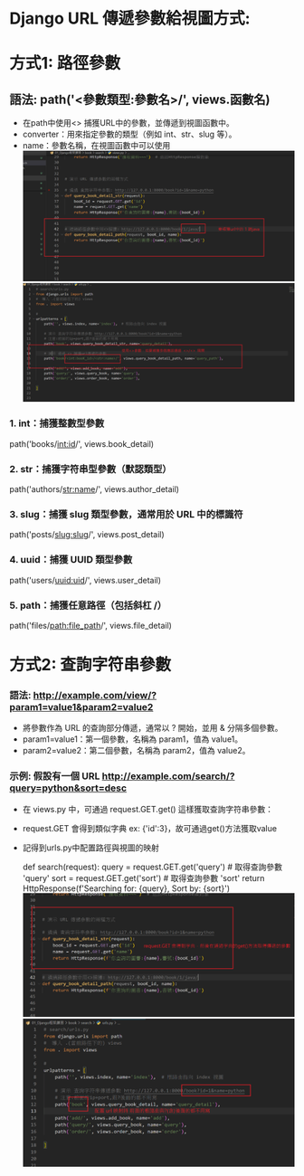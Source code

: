 # Django URL 傳遞參數給視圖方式:

# 方式1: 路徑參數
## 語法: path('<參數類型:參數名>/', views.函數名)
- 在path中使用<> 捕獲URL中的參數，並傳遞到視圖函數中。
- converter：用來指定參數的類型（例如 int、str、slug 等）。
- name：參數名稱，在視圖函數中可以使用
![視圖](筆記圖/路徑傳參03.png)
![url配置](筆記圖/路徑傳參02.png)


### 1. int：捕獲整數型參數
path('books/<int:id>/', views.book_detail)

### 2. str：捕獲字符串型參數（默認類型）
path('authors/<str:name>/', views.author_detail)

### 3. slug：捕獲 slug 類型參數，通常用於 URL 中的標識符
path('posts/<slug:slug>/', views.post_detail)

### 4. uuid：捕獲 UUID 類型參數
path('users/<uuid:uid>/', views.user_detail)

### 5. path：捕獲任意路徑（包括斜杠 /）
path('files/<path:file_path>/', views.file_detail)


# 方式2: 查詢字符串參數 
### 語法: http://example.com/view/?param1=value1&param2=value2
- 將參數作為 URL 的查詢部分傳遞，通常以 ? 開始，並用 & 分隔多個參數。
- param1=value1：第一個參數，名稱為 param1，值為 value1。
- param2=value2：第二個參數，名稱為 param2，值為 value2。

### 示例: 假設有一個 URL http://example.com/search/?query=python&sort=desc
- 在 views.py 中，可通過 request.GET.get() 這樣獲取查詢字符串參數：
- request.GET 會得到類似字典 ex: {'id':3}，故可通過get()方法獲取value
- 記得到urls.py中配置路徑與視圖的映射

    def search(request):
        query = request.GET.get('query')  # 取得查詢參數 'query'
        sort = request.GET.get('sort')    # 取得查詢參數 'sort'
        return HttpResponse(f'Searching for: {query}, Sort by: {sort}')
    ![傳參01](筆記圖/查詢字符傳參.png)
    ![傳參02](筆記圖/url傳參02.png)



    